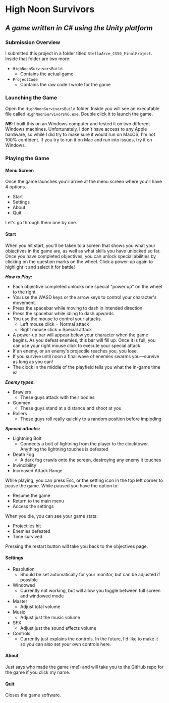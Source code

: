 # High Noon Survivors
## *A game written in C# using the Unity platform*

### Submission Overview
I submitted this project in a folder titled `StellaArce_CS50_FinalProject`. Inside that folder are two more:

- `HighNoonSurvivorsBuild`
	- Contains the actual game
- `ProjectCode`
	- Contains the raw code I wrote for the game

### Launching the Game
Open the `HighNoonSurvivorsBuild` folder. Inside you will see an executable file called `HighNoonSurvivorsV6.exe`.  Double click it to launch the game.

***NB***: I built this on an Windows computer and tested it on two different Windows machines. Unfortunately, I don't have access to any Apple hardware, so while I did try to make sure it would run on MacOS, I'm not 100% confident. If you try to run it on Mac and run into issues, try it on Windows.
### Playing the Game

#### Menu Screen

Once the game launches you'll arrive at the menu screen where you'll have 4 options.
- Start
- Settings
- About
- Quit

Let's go through them one by one.

#### Start
When you hit start, you'll be taken to a screen that shows you what your objectives in the game are, as well as what skills you have unlocked so far. Once you have completed objectives, you can unlock special abilities by clicking on the question marks on the wheel. Click a power-up again to highlight it and select it for battle!

***How to Play*:**
- Each objective completed unlocks one special "power up" on the wheel to the right.
- You use the WASD keys or the arrow keys to control your character's movement.
- Press the spacebar while moving to dash in intended direction
- Press the spacebar while idling to dash upwards
- You use the mouse to control your attacks.
	- Left mouse click = Normal attack
	- Right mouse click = Special attack
- A power-up bar will appear below your character when the game begins. As you defeat enemies, this bar will fill up. Once it is full, you can use your right mouse click to execute your special attack.
- If an enemy, or an enemy's projectile reaches you, you lose.
- If you survive until noon a final wave of enemies swarms you—survive as long as you can!
- The clock in the middle of the playfield tells you what the in-game time is!

***Enemy types*:**
- Brawlers
	- These guys attack with their bodies
- Gunmen
	- These guys stand at a distance and shoot at you
- Rollers
    - These guys roll really quickly to a random position before imploding 

***Special attacks*:**
- Lightning Bolt
	- Connects a bolt of lightning from the player to the clocktower. Anything the lightning touches is defeated
-  Death Fog
	- A dark fog crawls onto the screen, destroying any enemy it touches
- Invincibility
- Increased Attack Range

While playing, you can press Esc, or the setting icon in the top left corner to pause the game. While paused you have the option to:
- Resume the game
- Return to the main menu
- Access the settings

When you die, you can see your game stats:
- Projectiles hit
- Enemies defeated 
- Time survived

Pressing the restart button will take you back to the objectives page.

#### Settings
- Resolution
	- Should be set automatically for your monitor, but can be adjusted if possible
- Windowed
	- Currently not working, but will allow you toggle between full screen and windowed mode
- Master
	- Adjust total volume
- Music
	- Adjust just the music volume
- SFX
	- Adjust just the sound effects volume
- Controls
	- Currently just explains the controls. In the future, I'd like to make it so you can also set your own controls here.

#### About 
Just says who made the game (me!) and will take you to the GitHub repo for the game if you click my name.

#### Quit
Closes the game software.